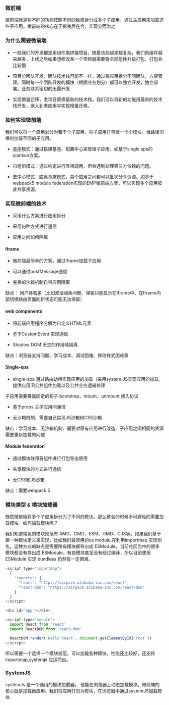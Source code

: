 ### 微前端

微前端就是将不同的功能按照不同的维度拆分成多个子应用，通过主应用来加载这些子应用。微前端的核心在于拆完后在合，实现分而治之

### 为什么需要微前端

+ 一般我们的开发都是用组件来拼接项目，随着功能越来越复杂，我们的组件越来越多，上线之后如果想修改某一个项目就需要将全部组件升级打包，打包会比较慢

+ 项目分团队开发，团队技术栈可能不一样，通过将应用拆分不同团队，方便管理。同时每一个团队开发的模块（根据业务划分）都可以独立开发，独立部署。业务联系密切的无需开发

+ 实现增量迁移，老项目替换最新的技术栈。我们可以将新的功能用最新的技术栈开发，嵌入到老应用中实现增量迁移。

### 如何实现微前端

我们可以将一个应用划分为若干个子应用，将子应用打包微一个个模块。当路径切换时加载不同的子应用。

+ 基座模式：通过搭建基座、配置中心来管理子应用。如基于single spa的qiankun方案。

+ 自组织模式：通过约定进行互相调用，但会遇到处理第三方依赖的问题。

+ 去中心模式：脱离基座模式，每个应用之间都可以批次分享资源。如基于webpack5 module federation实现的EMP微前端方案，可以实现多个应用彼此共享资源。

### 实现微前端的技术

+ 采用什么方案进行应用拆分

+ 采用何种方式进行通信

+ 应用之间如何隔离

#### Iframe

+ 微前端最简单的方案，通过Iframe加载子应用

+ 可以通过postMessage通信

+ 完美的沙箱机制自带应用隔离

缺点： 用户体验差（比如双滚动条问题、弹窗只能显示在Iframe中、在Iframe内部切换路由页面刷新状态可能无法保留）

#### web compenents

+ 将前端应用程序分解为自定义HTML元素

+ 基于CustomEvent 实现通信

+ Shadow DOM 天生的作用域隔离

缺点：浏览器支持问题、学习成本、调试困难、修改样式困难等

#### Single-spa

+ single-spa 通过路由劫持实现应用的加载（采用system.JS实现应用的加载, 提供应用间公共组件加载以及公共业务逻辑处理

子应用需要暴露固定的钩子 bootstrap、mount、unmount 接入协议

+ 基于props 主子应用间通信

+ 无沙箱机制，需要自己实现JS沙箱和CSS沙箱

缺点：学习成本、无沙箱机制、需要对原有应用进行改造、子应用之间相同的资源需要重新加载的问题

#### Module federation

+ 通过模块联邦将组件进行打包导出使用

+ 共享模块的方式进行通信

+ 无CSS和JS沙箱

缺点：需要webpack 5

### 模块类型 & 模块加载器

既然微前端将多个子应用拆分为了不同的模块。那么整合的时候不可避免的需要加载模块。如何加载模块呢？

我们知道常见的模块规范有 AMD、CMD、ESM、UMD、CJS等。如果我们基于某一种模块定义来实现，比如我们最常用的es module,在利用importmap 实现别名。这种方式的缺点是需要所有模块都导出成 ESModule，当前社区当中的很多模块都没有导出成 ESModule，有些模块甚至没有经过编译，所以目前使用 ESModule 实现 bundless 仍然有一定困难。



```js
<script type="importmap">
  {
    "imports": {
      "react": "https://airpack.alibaba-inc.com/react",
      "react-dom": "https://airpack.alibaba-inc.com/react-dom"
    }
  }
</script>

<div id="app"></div>

<script type="module">
  import React from 'react'
  import ReactDOM from 'react-dom'

  ReactDOM.render('Hello React', document.getElementById('root'))
</script>
```

所以需要一个选择一个模块规范，可以加载各种模块，性能还比较好，还支持importmap,systemjs 应运而出。

### SystemJS

systemJs 是一个通用的模块加载器， 他能在浏览器上动态加载模块。微前端的核心就是加载微应用。我们将应用打包为模块，在浏览器中通过systemJS加载模块

